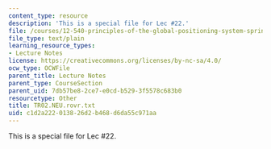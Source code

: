 ```yaml
---
content_type: resource
description: 'This is a special file for Lec #22.'
file: /courses/12-540-principles-of-the-global-positioning-system-spring-2012/c1d2a222013826d2b468d6da55c971aa_TR02.NEU.rovr.txt
file_type: text/plain
learning_resource_types:
- Lecture Notes
license: https://creativecommons.org/licenses/by-nc-sa/4.0/
ocw_type: OCWFile
parent_title: Lecture Notes
parent_type: CourseSection
parent_uid: 7db57be8-2ce7-e0cd-b529-3f5578c683b0
resourcetype: Other
title: TR02.NEU.rovr.txt
uid: c1d2a222-0138-26d2-b468-d6da55c971aa
---
```

This is a special file for Lec #22.